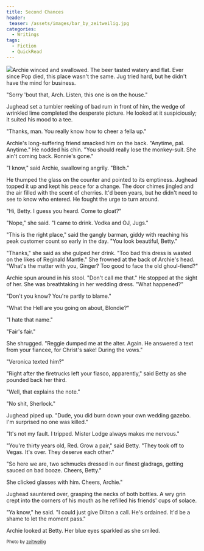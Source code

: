 ```yaml
---
title: Second Chances
header:
 teaser: /assets/images/bar_by_zeitweilig.jpg
categories:
  - Writings
tags:
  - Fiction
  - QuickRead
---
```

<img src="https://douglangille.github.io/assets/images/bar_by_zeitweilig.jpg">Archie winced and swallowed. The beer tasted watery and flat. Ever since Pop died, this place wasn't the same. Jug tried hard, but he didn't have the mind for business.

"Sorry 'bout that, Arch. Listen, this one is on the house."

Jughead set a tumbler reeking of bad rum in front of him, the wedge of wrinkled lime completed the desperate picture. He looked at it suspiciously; it suited his mood to a tee.

"Thanks, man. You really know how to cheer a fella up."

Archie's long-suffering friend smacked him on the back. "Anytime, pal. Anytime." He nodded his chin. "You should really lose the monkey-suit. She ain't coming back. Ronnie's gone."

"I know," said Archie, swallowing angrily. "Bitch."

He thumped the glass on the counter and pointed to its emptiness. Jughead topped it up and kept his peace for a change. The door chimes jingled and the air filled with the scent of cherries. It'd been years, but he didn't need to see to know who entered. He fought the urge to turn around.

"Hi, Betty. I guess you heard. Come to gloat?"

"Nope," she said. "I came to drink. Vodka and OJ, Jugs."

"This is the right place," said the gangly barman, giddy with reaching his peak customer count so early in the day. "You look beautiful, Betty."

"Thanks," she said as she gulped her drink. "Too bad this dress is wasted on the likes of Reginald Mantle." She frowned at the back of Archie's head. "What's the matter with you, Ginger? Too good to face the old ghoul-fiend?"

Archie spun around in his stool. "Don't call me that." He stopped at the sight of her. She was breathtaking in her wedding dress. "What happened?"

"Don't you know? You're partly to blame."

"What the Hell are you going on about, Blondie?"

"I hate that name."

"Fair's fair."

She shrugged. "Reggie dumped me at the alter. Again. He answered a text from your fiancee, for Christ's sake! During the vows."

"Veronica texted him?"

"Right after the firetrucks left your fiasco, apparently," said Betty as she pounded back her third.

"Well, that explains the note."

"No shit, Sherlock."

Jughead piped up. "Dude, you did burn down your own wedding gazebo. I'm surprised no one was killed."

"It's not my fault. I tripped. Mister Lodge always makes me nervous."

"You're thirty years old, Red. Grow a pair," said Betty. "They took off to Vegas. It's over. They deserve each other."

"So here we are, two schmucks dressed in our finest gladrags, getting sauced on bad booze. Cheers, Betty."

She clicked glasses with him. Cheers, Archie."

Jughead sauntered over, grasping the necks of both bottles. A wry grin crept into the corners of his mouth as he refilled his friends' cups of solace.

"Ya know," he said. "I could just give Dilton a call. He's ordained. It'd be a shame to let the moment pass."

Archie looked at Betty. Her blue eyes sparkled as she smiled.

<small>Photo by <a href="http://zeitweilig.deviantart.com/art/Bar-42215166">zeitweilig</a></small>